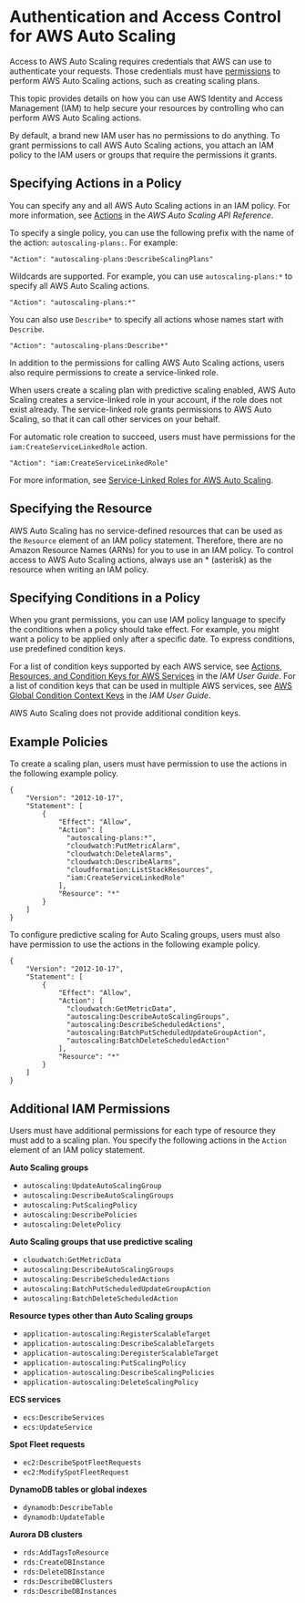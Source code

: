 # Authentication and Access Control for AWS Auto Scaling<a name="auth-and-access-control"></a>

Access to AWS Auto Scaling requires credentials that AWS can use to authenticate your requests\. Those credentials must have [permissions](https://docs.aws.amazon.com/IAM/latest/UserGuide/access.html) to perform AWS Auto Scaling actions, such as creating scaling plans\.

This topic provides details on how you can use AWS Identity and Access Management \(IAM\) to help secure your resources by controlling who can perform AWS Auto Scaling actions\. 

By default, a brand new IAM user has no permissions to do anything\. To grant permissions to call AWS Auto Scaling actions, you attach an IAM policy to the IAM users or groups that require the permissions it grants\. 

## Specifying Actions in a Policy<a name="aws-auto-scaling-actions"></a>

You can specify any and all AWS Auto Scaling actions in an IAM policy\. For more information, see [Actions](https://docs.aws.amazon.com/autoscaling/plans/APIReference/API_Operations.html) in the *AWS Auto Scaling API Reference*\.

To specify a single policy, you can use the following prefix with the name of the action: `autoscaling-plans:`\. For example:

```
"Action": "autoscaling-plans:DescribeScalingPlans"
```

Wildcards are supported\. For example, you can use `autoscaling-plans:*` to specify all AWS Auto Scaling actions\.

```
"Action": "autoscaling-plans:*"
```

You can also use `Describe*` to specify all actions whose names start with `Describe`\.

```
"Action": "autoscaling-plans:Describe*"
```

In addition to the permissions for calling AWS Auto Scaling actions, users also require permissions to create a service\-linked role\.

When users create a scaling plan with predictive scaling enabled, AWS Auto Scaling creates a service\-linked role in your account, if the role does not exist already\. The service\-linked role grants permissions to AWS Auto Scaling, so that it can call other services on your behalf\. 

For automatic role creation to succeed, users must have permissions for the `iam:CreateServiceLinkedRole` action\. 

```
"Action": "iam:CreateServiceLinkedRole"
```

For more information, see [Service\-Linked Roles for AWS Auto Scaling](aws-auto-scaling-service-linked-roles.md)\.

## Specifying the Resource<a name="aws-auto-scaling-resources"></a>

AWS Auto Scaling has no service\-defined resources that can be used as the `Resource` element of an IAM policy statement\. Therefore, there are no Amazon Resource Names \(ARNs\) for you to use in an IAM policy\. To control access to AWS Auto Scaling actions, always use an \* \(asterisk\) as the resource when writing an IAM policy\. 

## Specifying Conditions in a Policy<a name="aws-autoscaling-keys"></a>

When you grant permissions, you can use IAM policy language to specify the conditions when a policy should take effect\. For example, you might want a policy to be applied only after a specific date\. To express conditions, use predefined condition keys\. 

For a list of condition keys supported by each AWS service, see [Actions, Resources, and Condition Keys for AWS Services](https://docs.aws.amazon.com/IAM/latest/UserGuide/reference_policies_actions-resources-contextkeys.html) in the *IAM User Guide*\. For a list of condition keys that can be used in multiple AWS services, see [AWS Global Condition Context Keys](https://docs.aws.amazon.com/IAM/latest/UserGuide/reference_policies_condition-keys.html) in the *IAM User Guide*\.

AWS Auto Scaling does not provide additional condition keys\.

## Example Policies<a name="aws-auto-scaling-example-policies"></a>

To create a scaling plan, users must have permission to use the actions in the following example policy\.

```
{
    "Version": "2012-10-17",
    "Statement": [
        {
            "Effect": "Allow",
            "Action": [
              "autoscaling-plans:*",
              "cloudwatch:PutMetricAlarm",
              "cloudwatch:DeleteAlarms",
              "cloudwatch:DescribeAlarms",
              "cloudformation:ListStackResources",
              "iam:CreateServiceLinkedRole"
            ],
            "Resource": "*"
        }
    ]
}
```

To configure predictive scaling for Auto Scaling groups, users must also have permission to use the actions in the following example policy\.

```
{
    "Version": "2012-10-17",
    "Statement": [
        {
            "Effect": "Allow",
            "Action": [
              "cloudwatch:GetMetricData",
              "autoscaling:DescribeAutoScalingGroups",
              "autoscaling:DescribeScheduledActions",
              "autoscaling:BatchPutScheduledUpdateGroupAction",
              "autoscaling:BatchDeleteScheduledAction"
            ],
            "Resource": "*"
        }
    ]
}
```

## Additional IAM Permissions<a name="aws-auto-scaling-additional-permissions"></a>

Users must have additional permissions for each type of resource they must add to a scaling plan\. You specify the following actions in the `Action` element of an IAM policy statement\. 

**Auto Scaling groups**
+ `autoscaling:UpdateAutoScalingGroup`
+ `autoscaling:DescribeAutoScalingGroups`
+ `autoscaling:PutScalingPolicy`
+ `autoscaling:DescribePolicies`
+ `autoscaling:DeletePolicy`

**Auto Scaling groups that use predictive scaling**
+ `cloudwatch:GetMetricData`
+ `autoscaling:DescribeAutoScalingGroups`
+ `autoscaling:DescribeScheduledActions`
+ `autoscaling:BatchPutScheduledUpdateGroupAction`
+ `autoscaling:BatchDeleteScheduledAction`

**Resource types other than Auto Scaling groups**
+ `application-autoscaling:RegisterScalableTarget`
+ `application-autoscaling:DescribeScalableTargets`
+ `application-autoscaling:DeregisterScalableTarget`
+ `application-autoscaling:PutScalingPolicy`
+ `application-autoscaling:DescribeScalingPolicies`
+ `application-autoscaling:DeleteScalingPolicy`

**ECS services**
+ `ecs:DescribeServices`
+ `ecs:UpdateService`

**Spot Fleet requests**
+ `ec2:DescribeSpotFleetRequests`
+ `ec2:ModifySpotFleetRequest`

**DynamoDB tables or global indexes**
+ `dynamodb:DescribeTable`
+ `dynamodb:UpdateTable`

**Aurora DB clusters**
+ `rds:AddTagsToResource`
+ `rds:CreateDBInstance`
+ `rds:DeleteDBInstance`
+ `rds:DescribeDBClusters`
+ `rds:DescribeDBInstances`
